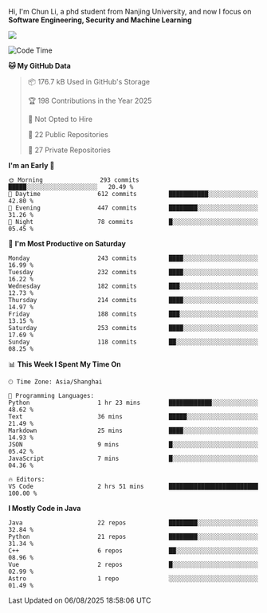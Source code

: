 Hi, I'm Chun Li, a phd student from Nanjing University, and now I focus on **Software Engineering, Security and Machine Learning**

<!--![GitHub Snake Light](https://github.com/pppppkun/pppppkun/blob/output/github-snake.svg#gh-light-mode-only)-->
<!--![GitHub Snake dark](https://github.com/pppppkun/pppppkun/blob/output/github-snake-dark.svg#gh-dark-mode-only)-->

![](https://komarev.com/ghpvc/?username=pppppkun)
<!--START_SECTION:waka-->
![Code Time](http://img.shields.io/badge/Code%20Time-2%2C189%20hrs%2052%20mins-blue)

**🐱 My GitHub Data** 

> 📦 176.7 kB Used in GitHub's Storage 
 > 
> 🏆 198 Contributions in the Year 2025
 > 
> 🚫 Not Opted to Hire
 > 
> 📜 22 Public Repositories 
 > 
> 🔑 27 Private Repositories 
 > 
**I'm an Early 🐤** 

```text
🌞 Morning                293 commits         █████░░░░░░░░░░░░░░░░░░░░   20.49 % 
🌆 Daytime                612 commits         ███████████░░░░░░░░░░░░░░   42.80 % 
🌃 Evening                447 commits         ████████░░░░░░░░░░░░░░░░░   31.26 % 
🌙 Night                  78 commits          █░░░░░░░░░░░░░░░░░░░░░░░░   05.45 % 
```
📅 **I'm Most Productive on Saturday** 

```text
Monday                   243 commits         ████░░░░░░░░░░░░░░░░░░░░░   16.99 % 
Tuesday                  232 commits         ████░░░░░░░░░░░░░░░░░░░░░   16.22 % 
Wednesday                182 commits         ███░░░░░░░░░░░░░░░░░░░░░░   12.73 % 
Thursday                 214 commits         ████░░░░░░░░░░░░░░░░░░░░░   14.97 % 
Friday                   188 commits         ███░░░░░░░░░░░░░░░░░░░░░░   13.15 % 
Saturday                 253 commits         ████░░░░░░░░░░░░░░░░░░░░░   17.69 % 
Sunday                   118 commits         ██░░░░░░░░░░░░░░░░░░░░░░░   08.25 % 
```


📊 **This Week I Spent My Time On** 

```text
🕑︎ Time Zone: Asia/Shanghai

💬 Programming Languages: 
Python                   1 hr 23 mins        ████████████░░░░░░░░░░░░░   48.62 % 
Text                     36 mins             █████░░░░░░░░░░░░░░░░░░░░   21.49 % 
Markdown                 25 mins             ████░░░░░░░░░░░░░░░░░░░░░   14.93 % 
JSON                     9 mins              █░░░░░░░░░░░░░░░░░░░░░░░░   05.42 % 
JavaScript               7 mins              █░░░░░░░░░░░░░░░░░░░░░░░░   04.36 % 

🔥 Editors: 
VS Code                  2 hrs 51 mins       █████████████████████████   100.00 % 
```

**I Mostly Code in Java** 

```text
Java                     22 repos            ████████░░░░░░░░░░░░░░░░░   32.84 % 
Python                   21 repos            ████████░░░░░░░░░░░░░░░░░   31.34 % 
C++                      6 repos             ██░░░░░░░░░░░░░░░░░░░░░░░   08.96 % 
Vue                      2 repos             █░░░░░░░░░░░░░░░░░░░░░░░░   02.99 % 
Astro                    1 repo              ░░░░░░░░░░░░░░░░░░░░░░░░░   01.49 % 
```




 Last Updated on 06/08/2025 18:58:06 UTC
<!--END_SECTION:waka-->
